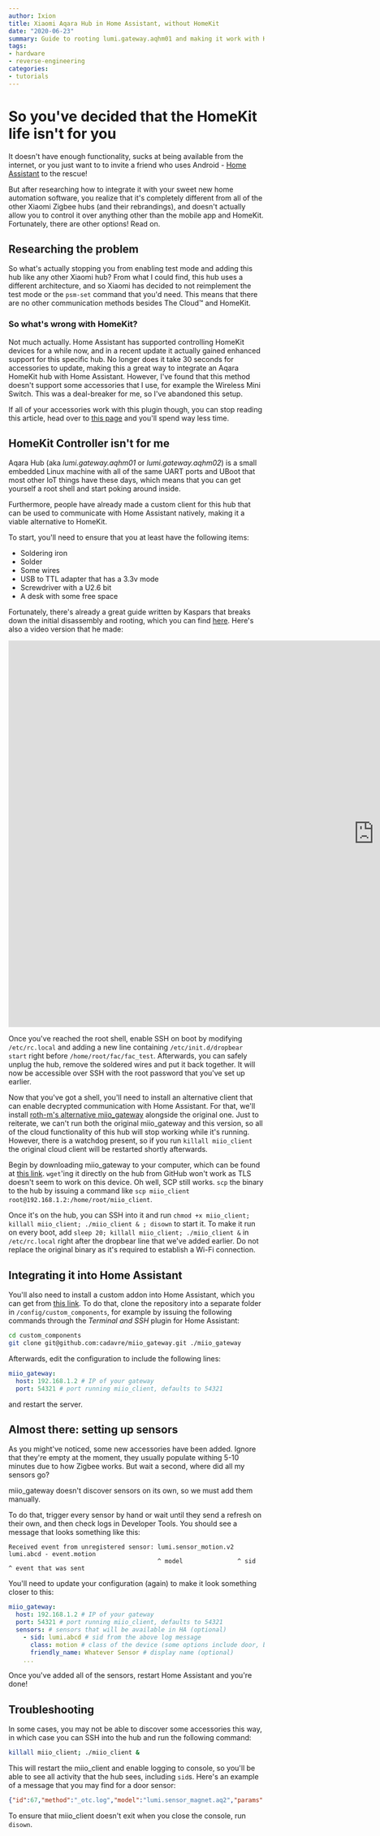 ```yaml
---
author: Ixion
title: Xiaomi Aqara Hub in Home Assistant, without HomeKit
date: "2020-06-23"
summary: Guide to rooting lumi.gateway.aqhm01 and making it work with Home Assistant without resorting to HomeKit.
tags: 
- hardware
- reverse-engineering
categories:
- tutorials
---
```


# So you've decided that the HomeKit life isn't for you

It doesn't have enough functionality, sucks at being available from the internet, or you just want to to invite a friend who uses Android - [Home Assistant](https://www.home-assistant.io) to the rescue!

But after researching how to integrate it with your sweet new home automation software, you realize that it's completely different from all of the other Xiaomi Zigbee hubs (and their rebrandings), and doesn't actually allow you to control it over anything other than the mobile app and HomeKit. Fortunately, there are other options! Read on.

## Researching the problem

So what's actually stopping you from enabling test mode and adding this hub like any other Xiaomi hub? From what I could find, this hub uses a different architecture, and so Xiaomi has decided to not reimplement the test mode or the `psm-set` command that you'd need. This means that there are no other communication methods besides The Cloud™ and HomeKit.

### So what's wrong with HomeKit?

Not much actually. Home Assistant has supported controlling HomeKit devices for a while now, and in a recent update it actually gained enhanced support for this specific hub. No longer does it take 30 seconds for accessories to update, making this a great way to integrate an Aqara HomeKit hub with Home Assistant. However, I've found that this method doesn't support some accessories that I use, for example the Wireless Mini Switch. This was a deal-breaker for me, so I've abandoned this setup.

If all of your accessories work with this plugin though, you can stop reading this article, head over to [this page](https://www.home-assistant.io/integrations/homekit_controller/) and you'll spend way less time.

## HomeKit Controller isn't for me

Aqara Hub (aka *lumi.gateway.aqhm01* or *lumi.gateway.aqhm02*) is a small embedded Linux machine with all of the same UART ports and UBoot that most other IoT things have these days, which means that you can get yourself a root shell and start poking around inside.

Furthermore, people have already made a custom client for this hub that can be used to communicate with Home Assistant natively, making it a viable alternative to HomeKit.

To start, you'll need to ensure that you at least have the following items:

* Soldering iron
* Solder
* Some wires
* USB to TTL adapter that has a 3.3v mode
* Screwdriver with a U2.6 bit
* A desk with some free space

Fortunately, there's already a great guide written by Kaspars that breaks down the initial disassembly and rooting, which you can find [here](https://kaspa.rs/xiaomi-aqara-hub-cn-on-european-server/). Here's also a video version that he made:

<iframe width="1440" height="762" src="https://www.youtube-nocookie.com/embed/1-4iIm6nlck?start=12&end=155"
frameborder="0" allow="autoplay; encrypted-media" allowfullscreen></iframe>

Once you've reached the root shell, enable SSH on boot by modifying `/etc/rc.local` and adding a new line containing `/etc/init.d/dropbear start` right before `/home/root/fac/fac_test`. Afterwards, you can safely unplug the hub, remove the soldered wires and put it back together. It will now be accessible over SSH with the root password that you've set up earlier.

Now that you've got a shell, you'll need to install an alternative client that can enable decrypted communication with Home Assistant. For that, we'll install [roth-m's alternative miio_gateway](https://github.com/roth-m/miioclient-mqtt) alongside the original one. Just to reiterate, we can't run both the original miio_gateway and this version, so all of the cloud functionality of this hub will stop working while it's running. However, there is a watchdog present, so if you run `killall miio_client` the original cloud client will be restarted shortly afterwards.

Begin by downloading miio_gateway to your computer, which can be found at [this link](https://github.com/roth-m/miioclient-mqtt/raw/master/miio_client/miio_client). `wget`'ing it directly on the hub from GitHub won't work as TLS doesn't seem to work on this device. Oh well, SCP still works. `scp` the binary to the hub by issuing a command like `scp miio_client root@192.168.1.2:/home/root/miio_client`.

Once it's on the hub, you can SSH into it and run `chmod +x miio_client; killall miio_client; ./miio_client & ; disown` to start it. To make it run on every boot, add `sleep 20; killall miio_client; ./miio_client &` in `/etc/rc.local` right after the dropbear line that we've added earlier. Do not replace the original binary as it's required to establish a Wi-Fi connection.

## Integrating it into Home Assistant

You'll also need to install a custom addon into Home Assistant, which you can get from [this link](https://github.com/cadavre/miio_gateway). To do that, clone the repository into a separate folder in `/config/custom_components`, for example by issuing the following commands through the *Terminal and SSH* plugin for Home Assistant:

```sh
cd custom_components
git clone git@github.com:cadavre/miio_gateway.git ./miio_gateway
```

Afterwards, edit the configuration to include the following lines:

```yaml
miio_gateway:
  host: 192.168.1.2 # IP of your gateway
  port: 54321 # port running miio_client, defaults to 54321
```

and restart the server.

## Almost there: setting up sensors

As you might've noticed, some new accessories have been added. Ignore that they're empty at the moment, they usually populate withing 5-10 minutes due to how Zigbee works. But wait a second, where did all my sensors go?

miio_gateway doesn't discover sensors on its own, so we must add them manually.

To do that, trigger every sensor by hand or wait until they send a refresh on their own, and then check logs in Developer Tools. You should see a message that looks something like this:

```text
Received event from unregistered sensor: lumi.sensor_motion.v2 lumi.abcd - event.motion
                                         ^ model               ^ sid       ^ event that was sent
```

You'll need to update your configuration (again) to make it look something closer to this:

```yaml
miio_gateway:
  host: 192.168.1.2 # IP of your gateway
  port: 54321 # port running miio_client, defaults to 54321
  sensors: # sensors that will be available in HA (optional)
    - sid: lumi.abcd # sid from the above log message
      class: motion # class of the device (some options include door, button, garage_door, window, motion, moving, opening, smoke, vibration, temperature, humidity)
      friendly_name: Whatever Sensor # display name (optional)
    ...
```

Once you've added all of the sensors, restart Home Assistant and you're done!

## Troubleshooting

In some cases, you may not be able to discover some accessories this way, in which case you can SSH into the hub and run the following command:

```sh
killall miio_client; ./miio_client &
```

This will restart the miio_client and enable logging to console, so you'll be able to see all activity that the hub sees, including `sid`s. Here's an example of a message that you may find for a door sensor:

```json
{"id":67,"method":"_otc.log","model":"lumi.sensor_magnet.aq2","params":{"subdev_zigbee":{"CCA":1,"chip_temperature":27,"cur_state":3,"lqi":115,"parent":0,"power_tx":10,"pre_state":4,"reset_cnt":30,"send_all_cnt":8,"send_fail_cnt":2,"voltage":3045}},"sid":"lumi.158d0001234567"}
```

To ensure that miio_client doesn't exit when you close the console, run `disown`.

